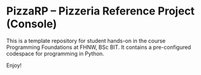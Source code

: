 # PizzaRP – Pizzeria Reference Project (Console)
This is a template repository for student hands-on in the course Programming Foundations at FHNW, BSc BIT. 
It contains a pre-configured codespace for programming in Python.

Enjoy!
